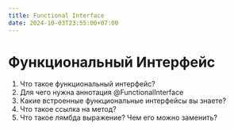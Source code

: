 ```yaml
---
title: Functional Interface
date: 2024-10-03T23:55:00+07:00
---
```


# Функциональный Интерфейс

1. Что такое функциональный интерфейс?
2. Для чего нужна аннотация @FunctionalInterface 
3. Какие встроенные функциональные интерфейсы вы знаете? 
4. Что такое ссылка на метод? 
5. Что такое лямбда выражение? Чем его можно заменить?
